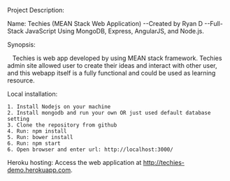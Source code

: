 Project Description:

Name: Techies  (MEAN Stack Web Application)
            --Created by Ryan D
            --Full-Stack JavaScript Using MongoDB, Express, AngularJS, and Node.js. 

Synopsis:

    Techies is web app developed by using MEAN stack framework. Techies 
    admin site allowed user to create their ideas and interact with other user, and this
    webapp itself is a fully functional and could be used as learning resource.


Local installation:

    1. Install Nodejs on your machine
    2. Install mongodb and run your own OR just used default database setting
    3. Clone the repository from github
    4. Run: npm install
    5. Run: bower install
    6. Run: npm start
    6. Open browser and enter url: http://localhost:3000/

    
Heroku hosting:
    Access the web application at http://techies-demo.herokuapp.com.
    
    
